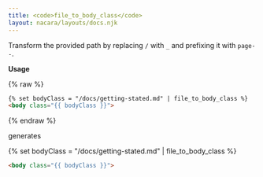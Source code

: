 ```yaml
---
title: <code>file_to_body_class</code>
layout: nacara/layouts/docs.njk
---
```


Transform the provided path by replacing `/` with `_` and prefixing it with `page--`.

**Usage**

{% raw %}

```html
{% set bodyClass = "/docs/getting-stated.md" | file_to_body_class %}
<body class="{{ bodyClass }}">
```

{% endraw %}

generates

{% set bodyClass = "/docs/getting-stated.md" | file_to_body_class %}

```html
<body class="{{ bodyClass }}">
```
